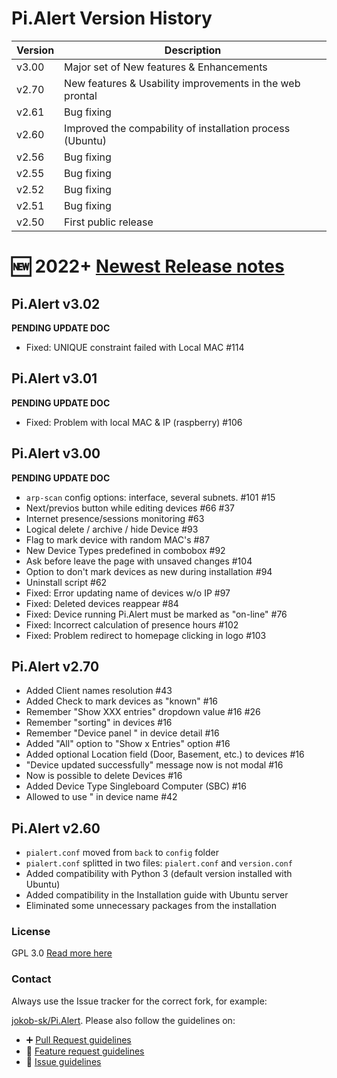 # Pi.Alert Version History
<!--- --------------------------------------------------------------------- --->

  | Version | Description                                                     |
  | ------- | --------------------------------------------------------------- |
  |  v3.00  | Major set of New features & Enhancements                        |
  |  v2.70  | New features & Usability improvements in the web prontal        |
  |  v2.61  | Bug fixing                                                      |
  |  v2.60  | Improved the compability of installation process (Ubuntu)       |
  |  v2.56  | Bug fixing                                                      |
  |  v2.55  | Bug fixing                                                      |
  |  v2.52  | Bug fixing                                                      |
  |  v2.51  | Bug fixing                                                      |
  |  v2.50  | First public release                                            |


# 🆕 2022+ [Newest Release notes](https://github.com/jokob-sk/Pi.Alert/issues/138)

## Pi.Alert v3.02
<!--- --------------------------------------------------------------------- --->
 **PENDING UPDATE DOC**
  - Fixed: UNIQUE constraint failed with Local MAC #114


## Pi.Alert v3.01
<!--- --------------------------------------------------------------------- --->
 **PENDING UPDATE DOC**
  - Fixed: Problem with local MAC & IP (raspberry) #106
 

## Pi.Alert v3.00
<!--- --------------------------------------------------------------------- --->
 **PENDING UPDATE DOC**
  - `arp-scan` config options: interface, several subnets. #101 #15
  - Next/previos button while editing devices #66 #37
  - Internet presence/sessions monitoring #63
  - Logical delete / archive / hide Device #93
  - Flag to mark device with random MAC's #87
  - New Device Types predefined in combobox #92
  - Ask before leave the page with unsaved changes #104
  - Option to don't mark devices as new during installation #94
  - Uninstall script #62
  - Fixed: Error updating name of devices w/o IP #97
  - Fixed: Deleted devices reappear #84
  - Fixed: Device running Pi.Alert must be marked as "on-line" #76
  - Fixed: Incorrect calculation of presence hours #102
  - Fixed: Problem redirect to homepage clicking in logo #103


## Pi.Alert v2.70
<!--- --------------------------------------------------------------------- --->
  - Added Client names resolution #43
  - Added Check to mark devices as "known" #16
  - Remember "Show XXX entries" dropdown value #16 #26
  - Remember "sorting" in devices #16
  - Remember "Device panel " in device detail #16
  - Added "All" option to "Show x Entries" option #16
  - Added optional Location field (Door, Basement, etc.) to devices #16
  - "Device updated successfully" message now is not modal #16
  - Now is possible to delete Devices #16
  - Added Device Type Singleboard Computer (SBC) #16
  - Allowed to use " in device name #42


## Pi.Alert v2.60
<!--- --------------------------------------------------------------------- --->
  - `pialert.conf` moved from `back` to `config` folder
  - `pialert.conf` splitted in two files: `pialert.conf` and `version.conf`
  - Added compatibility with Python 3 (default version installed with Ubuntu)
  - Added compatibility in the Installation guide with Ubuntu server
  - Eliminated some unnecessary packages from the installation
  


### License
  GPL 3.0
  [Read more here](../LICENSE.txt)

### Contact
  Always use the Issue tracker for the correct fork, for example: 
  
  [jokob-sk/Pi.Alert](https://github.com/jokob-sk/Pi.Alert/issues). Please also follow the guidelines on:

  - ➕ [Pull Request guidelines](https://github.com/jokob-sk/Pi.Alert/tree/main/docs#-pull-requests-prs) 
  - 🙏 [Feature request guidelines](https://github.com/jokob-sk/Pi.Alert/tree/main/docs#-feature-requests) 
  - 🐛 [Issue guidelines](https://github.com/jokob-sk/Pi.Alert/tree/main/docs#-submitting-an-issue-or-bug)

